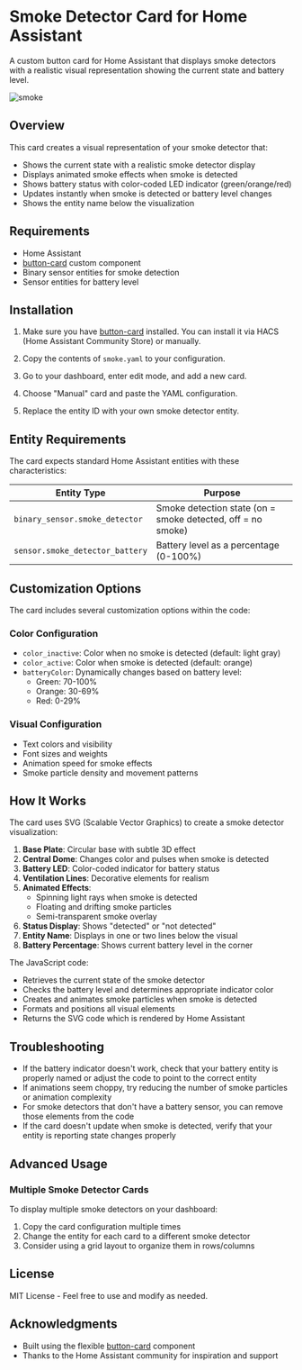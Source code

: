 # Smoke Detector Card for Home Assistant

A custom button card for Home Assistant that displays smoke detectors with a realistic visual representation showing the current state and battery level.

![smoke](https://github.com/user-attachments/assets/872fbe9e-81f9-474d-97ce-ba7050b43865)

## Overview

This card creates a visual representation of your smoke detector that:
- Shows the current state with a realistic smoke detector display
- Displays animated smoke effects when smoke is detected
- Shows battery status with color-coded LED indicator (green/orange/red)
- Updates instantly when smoke is detected or battery level changes
- Shows the entity name below the visualization

## Requirements

- Home Assistant
- [button-card](https://github.com/custom-cards/button-card) custom component
- Binary sensor entities for smoke detection
- Sensor entities for battery level

## Installation

1. Make sure you have [button-card](https://github.com/custom-cards/button-card) installed. You can install it via HACS (Home Assistant Community Store) or manually.

2. Copy the contents of `smoke.yaml` to your configuration.

3. Go to your dashboard, enter edit mode, and add a new card.

4. Choose "Manual" card and paste the YAML configuration.

5. Replace the entity ID with your own smoke detector entity.

## Entity Requirements

The card expects standard Home Assistant entities with these characteristics:

| Entity Type | Purpose |
|-------------|---------|
| `binary_sensor.smoke_detector` | Smoke detection state (on = smoke detected, off = no smoke) |
| `sensor.smoke_detector_battery` | Battery level as a percentage (0-100%) |

## Customization Options

The card includes several customization options within the code:

### Color Configuration

- `color_inactive`: Color when no smoke is detected (default: light gray)
- `color_active`: Color when smoke is detected (default: orange)
- `batteryColor`: Dynamically changes based on battery level:
  - Green: 70-100%
  - Orange: 30-69%
  - Red: 0-29%

### Visual Configuration

- Text colors and visibility
- Font sizes and weights
- Animation speed for smoke effects
- Smoke particle density and movement patterns

## How It Works

The card uses SVG (Scalable Vector Graphics) to create a smoke detector visualization:

1. **Base Plate**: Circular base with subtle 3D effect
2. **Central Dome**: Changes color and pulses when smoke is detected
3. **Battery LED**: Color-coded indicator for battery status
4. **Ventilation Lines**: Decorative elements for realism
5. **Animated Effects**:
   - Spinning light rays when smoke is detected
   - Floating and drifting smoke particles
   - Semi-transparent smoke overlay
6. **Status Display**: Shows "detected" or "not detected"
7. **Entity Name**: Displays in one or two lines below the visual
8. **Battery Percentage**: Shows current battery level in the corner

The JavaScript code:
- Retrieves the current state of the smoke detector
- Checks the battery level and determines appropriate indicator color
- Creates and animates smoke particles when smoke is detected
- Formats and positions all visual elements
- Returns the SVG code which is rendered by Home Assistant

## Troubleshooting

- If the battery indicator doesn't work, check that your battery entity is properly named or adjust the code to point to the correct entity
- If animations seem choppy, try reducing the number of smoke particles or animation complexity
- For smoke detectors that don't have a battery sensor, you can remove those elements from the code
- If the card doesn't update when smoke is detected, verify that your entity is reporting state changes properly

## Advanced Usage

### Multiple Smoke Detector Cards

To display multiple smoke detectors on your dashboard:

1. Copy the card configuration multiple times
2. Change the entity for each card to a different smoke detector
3. Consider using a grid layout to organize them in rows/columns

## License

MIT License - Feel free to use and modify as needed.

## Acknowledgments

- Built using the flexible [button-card](https://github.com/custom-cards/button-card) component
- Thanks to the Home Assistant community for inspiration and support
